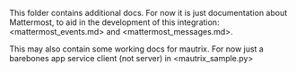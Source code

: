 This folder contains additional docs. For now it is just documentation about Mattermost, to aid in the development of this integration: <mattermost_events.md> and <mattermost_messages.md>.

This may also contain some working docs for mautrix. For now just a barebones app service client (not server) in <mautrix_sample.py>